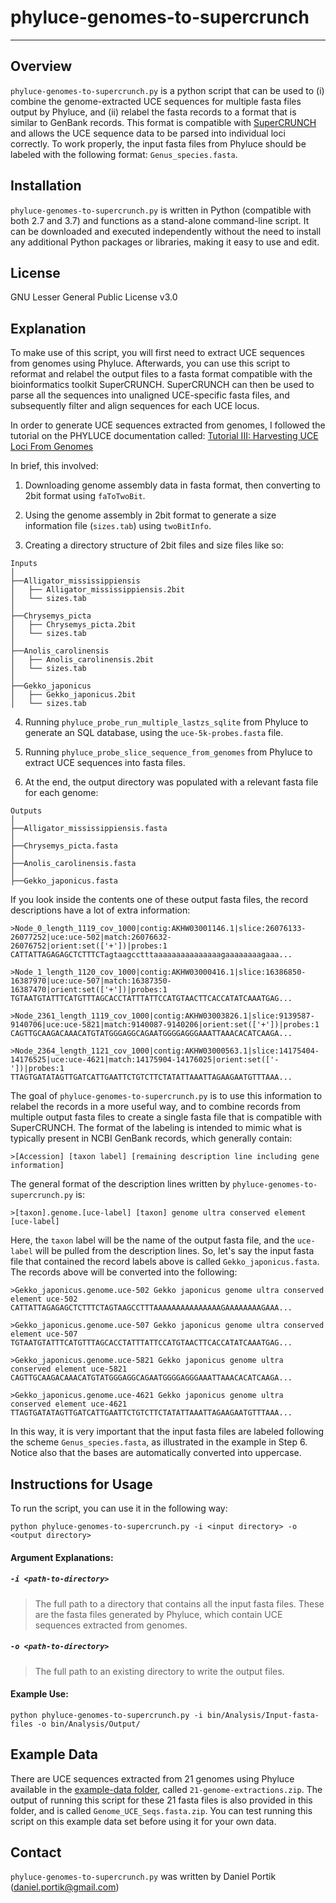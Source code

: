 # phyluce-genomes-to-supercrunch

---------------

## Overview

`phyluce-genomes-to-supercrunch.py` is a python script that can be used to
(i) combine the genome-extracted UCE sequences for multiple fasta files output by Phyluce,
and (ii) relabel the fasta records to a format that is similar to GenBank records.
This format is compatible with [SuperCRUNCH](https://github.com/dportik/SuperCRUNCH) and 
allows the UCE sequence data to be parsed into individual loci correctly. To work properly, 
the input fasta files from Phyluce should be labeled with the following format: `Genus_species.fasta`.

## Installation

`phyluce-genomes-to-supercrunch.py` is written in Python (compatible with  both 2.7 and 3.7) and functions as a stand-alone 
command-line script. It can be downloaded and executed independently without the need to 
install any additional Python packages or libraries, making it easy to use and edit.

## License

GNU Lesser General Public License v3.0

## Explanation 

To make use of this script, you will first need to extract UCE sequences from genomes using Phyluce. 
Afterwards, you can use this script to reformat and relabel the output files to a fasta format compatible
with the bioinformatics toolkit SuperCRUNCH. SuperCRUNCH can then be used to parse all the sequences into 
unaligned UCE-specific fasta files, and subsequently filter and align sequences for each UCE locus.

In order to generate UCE sequences extracted from genomes, I followed the tutorial on the
PHYLUCE documentation called: [Tutorial III: Harvesting UCE Loci From Genomes](https://phyluce.readthedocs.io/en/latest/tutorial-three.html)

In brief, this involved:

1. Downloading genome assembly data in fasta format, then converting to 2bit format using `faToTwoBit`.

2. Using the genome assembly in 2bit format to generate a size information file (`sizes.tab`) using `twoBitInfo`.

3. Creating a directory structure of 2bit files and size files like so:

```
Inputs
│
├──Alligator_mississippiensis
│	├── Alligator_mississippiensis.2bit
│	└── sizes.tab
│
├──Chrysemys_picta
│	├── Chrysemys_picta.2bit
│	└── sizes.tab
│
├──Anolis_carolinensis
│	├── Anolis_carolinensis.2bit
│	└── sizes.tab
│
├──Gekko_japonicus
│	├── Gekko_japonicus.2bit
│	└── sizes.tab
```

4. Running `phyluce_probe_run_multiple_lastzs_sqlite` from Phyluce to generate an SQL database, using the `uce-5k-probes.fasta` file.

5. Running `phyluce_probe_slice_sequence_from_genomes` from Phyluce to extract UCE sequences into fasta files.

6. At the end, the output directory was populated with a relevant fasta file for each genome:

```
Outputs
│
├──Alligator_mississippiensis.fasta
│
├──Chrysemys_picta.fasta
│
├──Anolis_carolinensis.fasta
│
├──Gekko_japonicus.fasta
```

If you look inside the contents one of these output fasta files, the record descriptions have a lot
of extra information:

```
>Node_0_length_1119_cov_1000|contig:AKHW03001146.1|slice:26076133-26077252|uce:uce-502|match:26076632-26076752|orient:set(['+'])|probes:1
CATTATTAGAGAGCTCTTTCTagtaagcctttaaaaaaaaaaaaaaagaaaaaaaagaaa...

>Node_1_length_1120_cov_1000|contig:AKHW03000416.1|slice:16386850-16387970|uce:uce-507|match:16387350-16387470|orient:set(['+'])|probes:1
TGTAATGTATTTCATGTTTAGCACCTATTTATTCCATGTAACTTCACCATATCAAATGAG...

>Node_2361_length_1119_cov_1000|contig:AKHW03003826.1|slice:9139587-9140706|uce:uce-5821|match:9140087-9140206|orient:set(['+'])|probes:1
CAGTTGCAAGACAAACATGTATGGGAGGCAGAATGGGGAGGGAAATTAAACACATCAAGA...

>Node_2364_length_1121_cov_1000|contig:AKHW03000563.1|slice:14175404-14176525|uce:uce-4621|match:14175904-14176025|orient:set(['-'])|probes:1
TTAGTGATATAGTTGATCATTGAATTCTGTCTTCTATATTAAATTAGAAGAATGTTTAAA...
```

The goal of `phyluce-genomes-to-supercrunch.py` is to use this information to relabel the records
in a more useful way, and to combine records from multiple output fasta files to create a single
fasta file that is compatible with SuperCRUNCH. The format of the labeling is intended to mimic
what is typically present in NCBI GenBank records, which generally contain:

```
>[Accession] [taxon label] [remaining description line including gene information]
```

The general format of the description lines written by `phyluce-genomes-to-supercrunch.py` is:

```
>[taxon].genome.[uce-label] [taxon] genome ultra conserved element [uce-label]
```

Here, the `taxon` label will be the name of the output fasta file, and the `uce-label` will be pulled
from the description lines. So, let's say the input fasta file that contained the record labels above
is called `Gekko_japonicus.fasta`. The records above will be converted into the following:

```
>Gekko_japonicus.genome.uce-502 Gekko japonicus genome ultra conserved element uce-502
CATTATTAGAGAGCTCTTTCTAGTAAGCCTTTAAAAAAAAAAAAAAAGAAAAAAAAGAAA...

>Gekko_japonicus.genome.uce-507 Gekko japonicus genome ultra conserved element uce-507
TGTAATGTATTTCATGTTTAGCACCTATTTATTCCATGTAACTTCACCATATCAAATGAG...

>Gekko_japonicus.genome.uce-5821 Gekko japonicus genome ultra conserved element uce-5821
CAGTTGCAAGACAAACATGTATGGGAGGCAGAATGGGGAGGGAAATTAAACACATCAAGA...

>Gekko_japonicus.genome.uce-4621 Gekko japonicus genome ultra conserved element uce-4621
TTAGTGATATAGTTGATCATTGAATTCTGTCTTCTATATTAAATTAGAAGAATGTTTAAA...
```

In this way, it is very important that the input fasta files are labeled following the scheme `Genus_species.fasta`, 
as illustrated in the example in Step 6. Notice also that the bases are automatically converted into uppercase.



## Instructions for Usage

To run the script, you can use it in the following way:

```
python phyluce-genomes-to-supercrunch.py -i <input directory> -o <output directory>
```

#### Argument Explanations:

##### `-i <path-to-directory>`

> The full path to a directory that contains all the input fasta files. These are the fasta files generated by Phyluce, which contain UCE sequences extracted from genomes.

##### `-o <path-to-directory>`

> The full path to an existing directory to write the output files.


#### Example Use:

```
python phyluce-genomes-to-supercrunch.py -i bin/Analysis/Input-fasta-files -o bin/Analysis/Output/
```


## Example Data

There are UCE sequences extracted from 21 genomes using Phyluce available in the [example-data folder](https://github.com/dportik/phyluce-genomes-to-supercrunch/tree/master/example-data),
called `21-genome-extractions.zip`. The output of running this script for these 21 fasta files is also provided
in this folder, and is called `Genome_UCE_Seqs.fasta.zip`. You can test running this script on this example
data set before using it for your own data.


## Contact

`phyluce-genomes-to-supercrunch.py` was written by Daniel Portik (daniel.portik@gmail.com)
